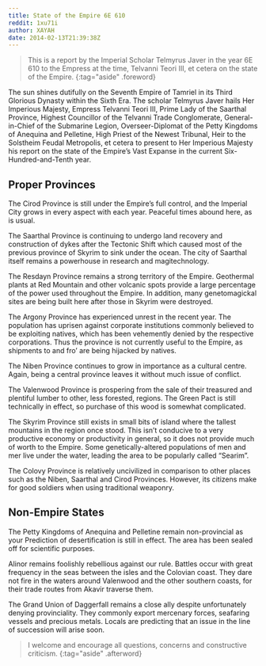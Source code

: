 ```yaml
---
title: State of the Empire 6E 610
reddit: 1xu71i
author: XAYAH
date: 2014-02-13T21:39:38Z
---
```


> This is a report by the Imperial Scholar Telmyrus Javer in the year 6E 610 to
> the Empress at the time, Telvanni Teori III, et cetera on the state of the
> Empire.
{:tag="aside" .foreword}

The sun shines dutifully on the Seventh Empire of Tamriel in its Third Glorious
Dynasty within the Sixth Era. The scholar Telmyrus Javer hails Her Imperious
Majesty, Empress Telvanni Teori III, Prime Lady of the Saarthal Province,
Highest Councillor of the Telvanni Trade Conglomerate, General-in-Chief of the
Submarine Legion, Overseer-Diplomat of the Petty Kingdoms of Anequina and
Pelletine, High Priest of the Newest Tribunal, Heir to the Solstheim Feudal
Metropolis, et cetera to present to Her Imperious Majesty his report on the
state of the Empire’s Vast Expanse in the current Six-Hundred-and-Tenth year.

## Proper Provinces

The Cirod Province is still under the Empire’s full control, and the Imperial
City grows in every aspect with each year. Peaceful times abound here, as is
usual.

The Saarthal Province is continuing to undergo land recovery and construction of
dykes after the Tectonic Shift which caused most of the previous province of
Skyrim to sink under the ocean. The city of Saarthal itself remains a powerhouse
in research and magitechnology.

The Resdayn Province remains a strong territory of the Empire. Geothermal plants
at Red Mountain and other volcanic spots provide a large percentage of the power
used throughout the Empire. In addition, many genetomagickal sites are being
built here after those in Skyrim were destroyed.

The Argony Province has experienced unrest in the recent year. The population
has uprisen against corporate institutions commonly believed to be exploiting
natives, which has been vehemently denied by the respective corporations. Thus
the province is not currently useful to the Empire, as shipments to and fro’ are
being hijacked by natives.

The Niben Province continues to grow in importance as a cultural centre. Again,
being a central province leaves it without much issue of conflict.

The Valenwood Province is prospering from the sale of their treasured and
plentiful lumber to other, less forested, regions. The Green Pact is still
technically in effect, so purchase of this wood is somewhat complicated.

The Skyrim Province still exists in small bits of island where the tallest
mountains in the region once stood. This isn’t conducive to a very productive
economy or productivity in general, so it does not provide much of worth to the
Empire. Some genetically-altered populations of men and mer live under the
water, leading the area to be popularly called “Searim”.

The Colovy Province is relatively uncivilized in comparison to other places such
as the Niben, Saarthal and Cirod Provinces. However, its citizens make for good
soldiers when using traditional weaponry.

## Non-Empire States

The Petty Kingdoms of Anequina and Pelletine remain non-provincial as your
Prediction of desertification is still in effect. The area has been sealed off
for scientific purposes.

Alinor remains foolishly rebellious against our rule. Battles occur with great
frequency in the seas between the isles and the Colovian coast. They dare not
fire in the waters around Valenwood and the other southern coasts, for their
trade routes from Akavir traverse them.

The Grand Union of Daggerfall remains a close ally despite unfortunately denying
provinciality. They commonly export mercenary forces, seafaring vessels and
precious metals. Locals are predicting that an issue in the line of succession
will arise soon.

> I welcome and encourage all questions, concerns and constructive criticism.
{:tag="aside" .afterword}
